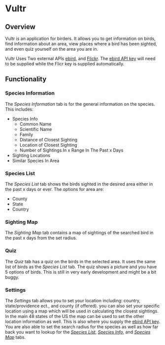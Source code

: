 # Vultr

## Overview
Vultr is an application for birders. It allows you to get information on birds, find information about an area, view places where a bird has been sighted, and even quiz yourself on the area you are in.

Vultr Uses Two external APIs [ebird](https://ebird.org/home), and  [Flickr](https://flickr.com). The [ebird API key](https://ebird.org/api/keygen) will need to be supplied while the Flicr key is supplied automatically.

## Functionality

### Species Information

The _Species Information_ tab is for the general information on the species. This includes:
* Species Info
  - Common Name
  - Scientific Name
  - Family
  - Distance of Closest Sighting
  - Location of Closest Sighting
  - Number of Sightings In x Range In The Past x Days
* Sighting Locations
* Similar Species In Area

### Species List

The _Species List_ tab shows the birds sighted in the desired area either in the past x days or ever. The options for area are:
* County
* State
* Country

### Sighting Map

The _Sighting Map_ tab contains a map of sightings of the searched bird in the past x days from the set radius.

### Quiz

The _Quiz_ tab has a quiz on the birds in the selected area. It uses the same list of birds as the _Species List_ tab. The quiz shows a picture and you have 5 options of birds. This is still in very early development and might be a bit buggy.

### Settings

The _Settings_ tab allows you to set your location including: country, state/providence ect., and county (if offered). you can also set your specific location using a map which will be used in calculating the closest sightings. In the main 48 states of the US the map can be used to set the other location information as well. This is also where you supply the [ebird API key](https://ebird.org/api/keygen). You are also able to set the search radius for the species as well as how far back you want to lookup for the [_Species List_](README.md#species-list), [_Species Info_](README.md#species-info), and [_Species Map_]([README.md#species_map](/README.md#sighting-map)) tabs.

